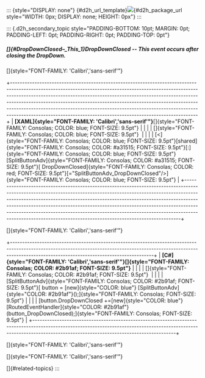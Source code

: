 ::: {style="DISPLAY: none"}
[](ms-xhelp:///?Id=d2h_url_template){#d2h_url_template}![](!package_url!){#d2h_package_url style="WIDTH: 0px; DISPLAY: none; HEIGHT: 0px"}
:::

::: {.d2h_secondary_topic style="PADDING-BOTTOM: 10pt; MARGIN: 0pt; PADDING-LEFT: 0pt; PADDING-RIGHT: 0pt; PADDING-TOP: 0pt"}
##### []{#_DropDownClosed_–_This_1}DropDownClosed -- This event occurs after closing the DropDown.

[]{style="FONT-FAMILY: 'Calibri','sans-serif'"} 

+----------------------------------------------------------------------------------------------------------------------------------------------------------------------------------------------------------------------------------------------------------------------------------------------------------------------------------------------------------------------------------------------------------------------------------------------------------------------------------+
| **[XAML]{style="FONT-FAMILY: 'Calibri','sans-serif'"}**[]{style="FONT-FAMILY: Consolas; COLOR: blue; FONT-SIZE: 9.5pt"}                                                                                                                                                                                                                                                                                                                                                          |
|                                                                                                                                                                                                                                                                                                                                                                                                                                                                                  |
| []{style="FONT-FAMILY: Consolas; COLOR: blue; FONT-SIZE: 9.5pt"}                                                                                                                                                                                                                                                                                                                                                                                                                 |
|                                                                                                                                                                                                                                                                                                                                                                                                                                                                                  |
| [\<]{style="FONT-FAMILY: Consolas; COLOR: blue; FONT-SIZE: 9.5pt"}[shared]{style="FONT-FAMILY: Consolas; COLOR: #a31515; FONT-SIZE: 9.5pt"}[:]{style="FONT-FAMILY: Consolas; COLOR: blue; FONT-SIZE: 9.5pt"}[SplitButtonAdv]{style="FONT-FAMILY: Consolas; COLOR: #a31515; FONT-SIZE: 9.5pt"}[ DropDownClosed]{style="FONT-FAMILY: Consolas; COLOR: red; FONT-SIZE: 9.5pt"}[=\"SplitButtonAdv_DropDownClosed\"/\>]{style="FONT-FAMILY: Consolas; COLOR: blue; FONT-SIZE: 9.5pt"} |
+----------------------------------------------------------------------------------------------------------------------------------------------------------------------------------------------------------------------------------------------------------------------------------------------------------------------------------------------------------------------------------------------------------------------------------------------------------------------------------+

[]{style="FONT-FAMILY: 'Calibri','sans-serif'"} 

+----------------------------------------------------------------------------------------------------------------------------------------------------------------------------------------------------------------------+
| **[C#]{style="FONT-FAMILY: 'Calibri','sans-serif'"}[]{style="FONT-FAMILY: Consolas; COLOR: #2b91af; FONT-SIZE: 9.5pt"}**                                                                                             |
|                                                                                                                                                                                                                      |
| []{style="FONT-FAMILY: Consolas; COLOR: #2b91af; FONT-SIZE: 9.5pt"}                                                                                                                                                  |
|                                                                                                                                                                                                                      |
| [SplitButtonAdv]{style="FONT-FAMILY: Consolas; COLOR: #2b91af; FONT-SIZE: 9.5pt"}[ button = [new]{style="COLOR: blue"} [SplitButtonAdv]{style="COLOR: #2b91af"}();]{style="FONT-FAMILY: Consolas; FONT-SIZE: 9.5pt"} |
|                                                                                                                                                                                                                      |
| [button.DropDownClosed +=[new]{style="COLOR: blue"} [RoutedEventHandler]{style="COLOR: #2b91af"}(button_DropDownClosed);]{style="FONT-FAMILY: Consolas; FONT-SIZE: 9.5pt"}                                           |
+----------------------------------------------------------------------------------------------------------------------------------------------------------------------------------------------------------------------+

[]{style="FONT-FAMILY: 'Calibri','sans-serif'"} 

[]{style="FONT-FAMILY: 'Calibri','sans-serif'"} 

[]{#related-topics}
:::
